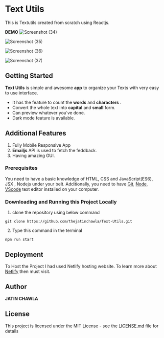 # Text Utils

This is Textutils created from scratch using Reactjs.

**DEMO**
![Screenshot (34)](https://user-images.githubusercontent.com/106448198/192108648-534bd9a3-3029-4f94-9c16-e428e7b8e0b5.png)

![Screenshot (35)](https://user-images.githubusercontent.com/106448198/192108653-e9d40ea8-8993-4e9a-b095-c206044e8e6a.png)

![Screenshot (36)](https://user-images.githubusercontent.com/106448198/192108659-e95c5c01-da04-46d2-8efb-99f9666ddcb9.png)

![Screenshot (37)](https://user-images.githubusercontent.com/106448198/192108662-c6d4ba94-8417-4354-9820-fc0c38f6b42d.png)

## Getting Started

**Text Utils** is simple and awesome **app** to organize your Texts with very easy to use interface. 

- It has the feature to count the **words** and **characters** .
- Convert the whole text into **capital** and **small** form.
- Can preview whatever you've done.
- Dark mode feature is available.

## Additional Features

1. Fully Mobile Responsive App
2. **Emailjs** API is used to fetch the feddback.
3. Having amazing GUI.

### Prerequisites

You need to have a basic knowledge of HTML, CSS and JavaScript(ES6), JSX , Nodejs under your belt. Additionally, you need to have [Git](https://gist.github.com/derhuerst/1b15ff4652a867391f03), [Node](https://nodejs.org/en/), [VScode](https://code.visualstudio.com/download) text editor installed on your computer.

### Downloading and Running this Project Locally
1. clone the repository using below command
```
git clone https://github.com/thejatinchawla/Text-Utils.git
```
2. Type this command in the terminal
```
npm run start
```

## Deployment

To Host the Project I had used Netlify hosting website. To learn more about [Netlify](https://www.netlify.com/) then must visit.

## Author

**JATIN CHAWLA**

## License

This project is licensed under the MIT License - see the [LICENSE.md](LICENSE.md) file for details
